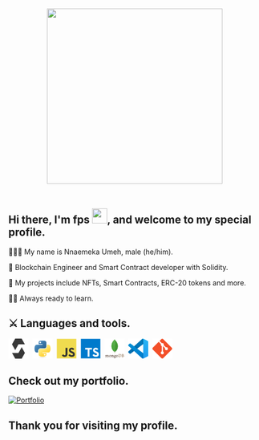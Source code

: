 <p align="center">
  <br><img src="https://github.com/fps8k/fps8k/blob/dev/code-gif.gif" width="350px" height="350px"><br><br>
</p>

## Hi there, I'm fps <img src="https://media.giphy.com/media/hvRJCLFzcasrR4ia7z/giphy.gif" width="30px" height="30px"/>, and welcome to my special profile.

<!--
**fps8k/fps8k** is a ✨ _special_ ✨ repository because its `README.md` (this file) appears on your GitHub profile.

Here are some ideas to get you started:

- 🔭 I’m currently working on ...
- 🌱 I’m currently learning ...
- 👯 I’m looking to collaborate on ...
- 🤔 I’m looking for help with ...
- 💬 Ask me about ...
- 📫 How to reach me: ...
- 😄 Pronouns: ...
- ⚡ Fun fact: ...
-->

👨🏾‍🦱 My name is Nnaemeka Umeh, male (he/him).

🧠 Blockchain Engineer and Smart Contract developer with Solidity.

📝 My projects include NFTs, Smart Contracts, ERC-20 tokens and more.

👼🏾 Always ready to learn.
<br/>

## ⚔ Languages and tools.
<div>
  <img src="https://github.com/devicons/devicon/blob/master/icons/solidity/solidity-plain.svg" title="Solidity"  alt="Solidity" width="40" height="40"/>&nbsp;
  <img src="https://github.com/devicons/devicon/blob/master/icons/python/python-original.svg" title="Python" alt="Python" width="40" height="40"/>&nbsp;
  <img src="https://github.com/devicons/devicon/blob/master/icons/javascript/javascript-original.svg" title="JavaScript" alt="JavaScript" width="40" height="40"/>&nbsp;
  <img src="https://github.com/devicons/devicon/blob/master/icons/typescript/typescript-original.svg" title="TypeScript"  alt="TypeScript" width="40" height="40"/>&nbsp;
  <img src="https://github.com/devicons/devicon/blob/master/icons/mongodb/mongodb-original-wordmark.svg"  title="MongoDB" alt="MongoDB" width="40" height="40"/>&nbsp;
  <img src="https://github.com/devicons/devicon/blob/master/icons/vscode/vscode-original.svg" title="Visual Studio Code" width="40" height="40"/>&nbsp;
  <img src="https://github.com/devicons/devicon/blob/master/icons/git/git-plain.svg" title="Git"  alt="Git" width="40" height="40"/>&nbsp;
  <!--<img src="https://github.com/devicons/devicon/blob/master/icons/html5/html5-original.svg" title="HTML5" alt="HTML" width="40" height="40"/>&nbsp;
  <img src="https://github.com/devicons/devicon/blob/master/icons/css3/css3-plain-wordmark.svg"  title="CSS3" alt="CSS" width="40" height="40"/>&nbsp;
  <img src="https://github.com/devicons/devicon/blob/master/icons/bootstrap/bootstrap-original.svg"  title="Bootstrap" alt="Bootstrap" width="40" height="40"/>&nbsp;
  
  <img src="https://github.com/devicons/devicon/blob/master/icons/mysql/mysql-original-wordmark.svg" title="MySQL"  alt="MySQL" width="40" height="40"/>&nbsp;
  <img src="https://github.com/devicons/devicon/blob/master/icons/php/php-original.svg" title="PHP"  alt="PHP" width="40" height="40"/>&nbsp; -->
</div>


## My GitHub statistics. <img src="https://gpvc.arturio.dev/0xfps"/>
![fps's GitHub stats](https://github-readme-stats.vercel.app/api?username=0xfps)
<img src="https://github-readme-stats.vercel.app/api?username=0xfps&show_icons=true&theme=dark" width="400">

[![GitHub Streak](http://github-readme-streak-stats.herokuapp.com?user=0xfps&theme=material-palenight)](https://git.io/streak-stats)


[![Top Langs](https://github-readme-stats.vercel.app/api/top-langs/?username=0xfps&layout=compact&theme=material-palenight)](https://github.com/anuraghazra/github-readme-stats)


[![Rizel's GitHub Stats](https://github-readme-stats.vercel.app/api?username=0xfps&layout=compact&theme=material-palenight)](https://github.com/anuraghazra/github-readme-stats)


<br/><br/>
🦜<br/><a href="mailto: anthony.nnaemeka.umeh@gmail.com" target="_blank" rel="noopener noreferrer"><img src="https://img.shields.io/badge/email me-%23D14836.svg?&style=for-the-badge&logo=gmail&logoColor=white" /><!--<img src="https://img.shields.io/badge/Gmail-@anthony-red?style=social&logo=appveyor" alt="Gmail Badge"/>--></a>

<!--
## Send a DM.
<a href="https://twitter.com/0xfps" target="_blank" rel="noopener noreferrer"> -->
<!--   <img src="https://img.shields.io/badge/Twitter-@0xfps-blue?style=for-the-badge&logo=appveyor" alt="Twitter Badge"/> -->
  <!-- <img alt="0xfps - Twitter" width="22px" height="22px" src="https://upload.wikimedia.org/wikipedia/sco/9/9f/Twitter_bird_logo_2012.svg"/>
</a>

<a href="https://wa.me/2348156213793" target="_blank" rel="noopener noreferrer">
  <img alt="0xfps - WhatsApp" width="25px" height="25px" src="https://img.icons8.com/color/48/undefined/whatsapp--v2.png"/>
</a> -->

<!-- <a href="https://facebook.com/0xfps" target="_blank" rel="noopener noreferrer">
     <img src="https://img.shields.io/badge/Facebook-0xfps-informational?style=for-the-badge&logo=appveyor" alt="Facebook Badge"/>
</a> -->

<!-- <a href="https://reddit.com/user/fps16k" target="_blank" rel="noopener noreferrer"> -->
<!--   <img src="https://img.shields.io/badge/Reddit-@fps16k-orange?style=for-the-badge&logo=appveyor" alt="Reddit Badge"/> -->
<!-- </a> -->
<!-- <a href="https://www.linkedin.com/in/0xfps/" target="_blank" rel="noopener noreferrer">LinkedIn</a> -->

## Check out my portfolio.
<a href="https://0xfps.netlify.app" target="_blank" rel="noopener noreferrer"><img src="https://img.shields.io/badge/Portfolio-0xfps-black?style=for-the-badge&logo=appveyor" alt="Portfolio"/></a>
<br/>

## Thank you for visiting my profile.
